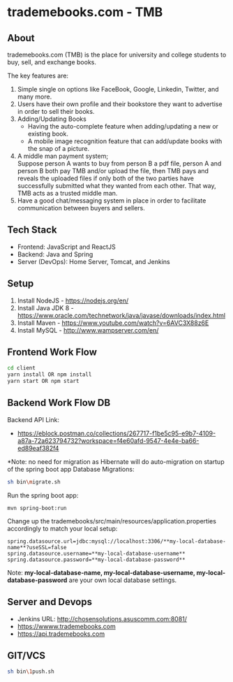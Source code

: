 # trademebooks.com - TMB

## About
trademebooks.com (TMB) is the place for university and college students to buy, sell, and exchange books.

The key features are:
1. Simple single on options like FaceBook, Google, Linkedin, Twitter, and many more.
2. Users have their own profile and their bookstore they want to advertise in order to sell their books.
3. Adding/Updating Books
    - Having the auto-complete feature when adding/updating a new or existing book.
    - A mobile image recognition feature that can add/update books with the snap of a picture.
4. A middle man payment system;  
    Suppose person A wants to buy from person B a pdf file, person A and person B both pay TMB and/or upload the file, then TMB pays and reveals the uploaded files if only both of the two parties have successfully submitted what they wanted from each other. That way, TMB acts as a trusted middle man.
5. Have a good chat/messaging system in place in order to facilitate communication between buyers and sellers.  
 
## Tech Stack
- Frontend: JavaScript and ReactJS
- Backend: Java and Spring
- Server (DevOps): Home Server, Tomcat, and Jenkins

## Setup
1. Install NodeJS - https://nodejs.org/en/
2. Install Java JDK 8 - https://www.oracle.com/technetwork/java/javase/downloads/index.html
3. Install Maven - https://www.youtube.com/watch?v=6AVC3X88z6E
4. Install MySQL - http://www.wampserver.com/en/

## Frontend Work Flow
```bash
cd client
yarn install OR npm install
yarn start OR npm start
```

## Backend Work Flow DB
Backend API Link:
- https://eblock.postman.co/collections/267717-f1be5c95-e9b7-4109-a87a-72a623794732?workspace=f4e60afd-9547-4e4e-ba66-ed89eaf382f4

*Note: no need for migration as Hibernate will do auto-migration on startup of the spring boot app
Database Migrations:
```bash
sh bin\migrate.sh
```

Run the spring boot app:
```
mvn spring-boot:run
```

Change up the trademebooks/src/main/resources/application.properties accordingly to match your local setup:
```
spring.datasource.url=jdbc:mysql://localhost:3306/**my-local-database-name**?useSSL=false
spring.datasource.username=**my-local-database-username**
spring.datasource.password=**my-local-database-password**
```
Note: **my-local-database-name, my-local-database-username, my-local-database-password** are your own local database settings.

## Server and Devops
- Jenkins URL: http://chosensolutions.asuscomm.com:8081/
- https://wwww.trademebooks.com
- https://api.trademebooks.com

## GIT/VCS
```bash
sh bin\1push.sh
```
